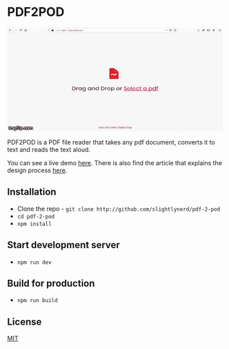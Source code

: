 # PDF2POD

![App Demo](src/assets/demo.gif)

PDF2POD is a PDF file reader that takes any pdf document, converts it to text and reads the text aloud.

You can see a live demo [here](http://pdf-2-pod.netlify.com). There is also find the article that explains the design process [here](http://www.slightlynerd.com/journal/1561984220383/voice-enabled-web-apps--introduction-to-the-speech-synthesis-api).

## Installation

* Clone the repo - ```git clone http://github.com/slightlynerd/pdf-2-pod```
* ``` cd pdf-2-pod ```
* ``` npm install ```

## Start development server

* ``` npm run dev ```

## Build for production

* ``` npm run build ```

## License

[MIT](License.md)